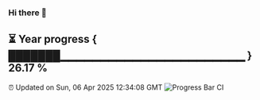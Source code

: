 ### Hi there 👋
⏳ Year progress { ███████▁▁▁▁▁▁▁▁▁▁▁▁▁▁▁▁▁▁▁▁▁▁▁ } 26.17 %
---
⏰ Updated on Sun, 06 Apr 2025 12:34:08 GMT
![Progress Bar CI](https://github.com/liununu/liununu/workflows/Progress%20Bar%20CI/badge.svg)
